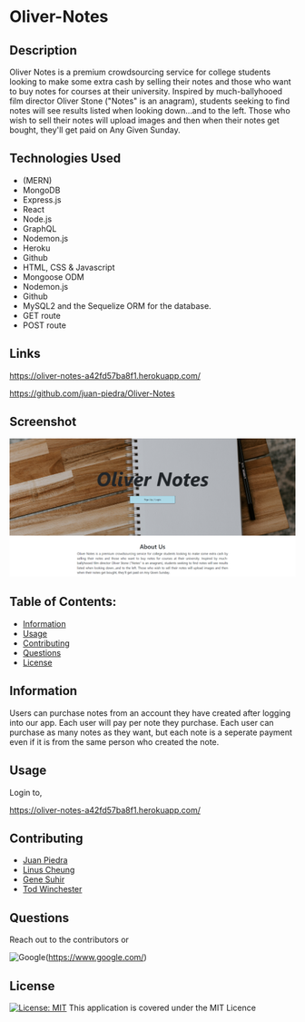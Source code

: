 # Oliver-Notes

## Description

Oliver Notes is a premium crowdsourcing service for college students looking to make some extra cash by selling their notes and those who want to buy notes for courses at their university. Inspired by much-ballyhooed film director Oliver Stone ("Notes" is an anagram), students seeking to find notes will see results listed when looking down...and to the left. Those who wish to sell their notes will upload images and then when their notes get bought, they'll get paid on Any Given Sunday.

## Technologies Used

- (MERN)
- MongoDB
- Express.js
- React
- Node.js
- GraphQL
- Nodemon.js
- Heroku
- Github
- HTML, CSS & Javascript
- Mongoose ODM
- Nodemon.js
- Github
- MySQL2 and the Sequelize ORM for the database.
- GET route
- POST route


## Links

https://oliver-notes-a42fd57ba8f1.herokuapp.com/

https://github.com/juan-piedra/Oliver-Notes

## Screenshot

![Alt text](image.png)

## Table of Contents:

- [Information](#information)
- [Usage](#usage)
- [Contributing](#contributing)
- [Questions](#questions)
- [License](#license)

## Information

Users can purchase notes from an account they have created after logging into our app.  Each user will pay per note they purchase. 
Each user can purchase as many notes as they want, but each note is a seperate payment even if it is from the same person who created the note.

## Usage

Login to,

https://oliver-notes-a42fd57ba8f1.herokuapp.com/

## Contributing

- [Juan Piedra](https://github.com/juan-piedra)
- [Linus Cheung](https://github.com/linuscth)
- [Gene Suhir](https://github.com/GSuhir)
- [Tod Winchester](https://github.com/Chesster14)


## Questions

Reach out to the contributors or

![Google](https://custom-icon-badges.demolab.com/badge/Google-grey?logo=google&logoColor=red)(https://www.google.com/)


## License

[![License: MIT](https://custom-icon-badges.demolab.com/badge/license-MIT-yellowgreen.svg?logo=law)](https://opensource.org/licenses/MIT)
This application is covered under the MIT Licence
